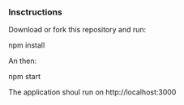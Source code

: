 ### Insctructions

Download or fork this repository and run:

npm install

An then:

npm start

The application shoul run on http://localhost:3000